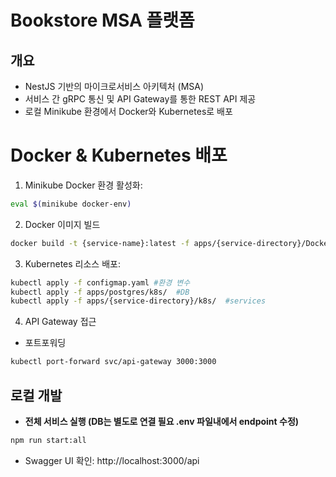 # Bookstore MSA 플랫폼

## 개요
- NestJS 기반의 마이크로서비스 아키텍처 (MSA)
- 서비스 간 gRPC 통신 및 API Gateway를 통한 REST API 제공
- 로컬 Minikube 환경에서 Docker와 Kubernetes로 배포

# Docker & Kubernetes 배포
1. Minikube Docker 환경 활성화:

```bash
eval $(minikube docker-env)
```

2. Docker 이미지 빌드
```bash
docker build -t {service-name}:latest -f apps/{service-directory}/Dockerfile .
```

3. Kubernetes 리소스 배포:
```bash
kubectl apply -f configmap.yaml #환경 변수
kubectl apply -f apps/postgres/k8s/  #DB
kubectl apply -f apps/{service-directory}/k8s/  #services
```

4. API Gateway 접근
+ 포트포워딩
```bash
kubectl port-forward svc/api-gateway 3000:3000
```
## 로컬 개발
- **전체 서비스 실행 (DB는 별도로 연결 필요 .env 파일내에서 endpoint 수정)**  
```bash
npm run start:all
```

+ Swagger UI 확인: http://localhost:3000/api
